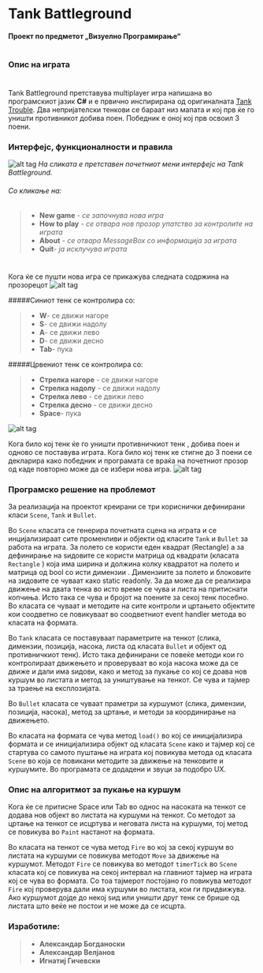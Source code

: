 ﻿# **Tank Battleground**

#### **Проект по предметот „Визуелно Програмирање“**

# 
# 
# 
### Опис на играта
# 
Tank Battleground претставува multiplayer игра напишана во програмскиот јазик  **C#** и е првично инспирирана од оригиналната [Tank Trouble](http://www.tanktrouble.com/). Два непријателски тенкови се бараат низ мапата и кој прв ќе го уништи противникот добива поен. Победник е оној кој прв освоил 3 поени.


### Интерфејс, функционалности и правила

![alt tag](http://i62.tinypic.com/m7xq0z.png)
*На сликата е претставен почетниот мени интерфејс на Tank Battleground.*

###### Со кликање на:
> - **New game** - *се започнува нова игра*
> - **How to play** - *се отвара нов прозор упатство за контролите на играта*
> - **About** - *се отвара MessageBox со информација за играта*
> - **Quit**-  *ја исклучува играта*

# 
Кога ќе се пушти нова игра се прикажува следната содржина на прозорецот
![alt tag](http://i58.tinypic.com/25g9icy.png)

#####Синиот тенк се контролира со:
>-	**W**- се движи нагоре
>-	**S**- се движи надолу
>-	**A**-  се движи лево
>-	**D**- се движи десно
>-	**Tab**- пука

#####Црвениот тенк се контролира со:
>-	**Стрелка нагоре** - се движи нагоре
>-	**Стрелка надолу** - се движи надолу
>-	**Стрелка лево** - се движи лево
>-	**Стрелка десно** - се движи десно
>-	**Space**- пука

![alt tag](http://i59.tinypic.com/2m44sc5.jpg)

Кога било кој тенк ќе го уништи противничкиот тенк , добива поен и одново се поставува играта. Кога било кој тенк ке стигне до 3 поени се декларира како победник и програмата се враќа  на почетниот прозор од каде повторно може да се избери нова игра.
![alt tag](http://i62.tinypic.com/25r2i60.png)

### Програмско решение на проблемот
За реализација на проектот креирани се три кориснички дефинирани класи `Scene`, `Tank` и `Bullet`.

Во `Scene` класата се генерира почетната сцена на играта и се инцијализираат сите променливи и објекти од класите `Tank` и `Bullet` за работа на играта. За полето се користи еден квадрат (Rectangle) а за дефинирање на ѕидовите се користи матрица од квадрати (класата `Rectangle` ) која има ширина и должина колку квадратот на полето и  матрица од bool со исти димензии  . Димензиите за полето и блоковите на зидовите се чуваат како static readonly. За да може да се реализира движење на двата тенка во исто време се чува и листа на притиснати копчиња. Исто така се чува и бројот на поените за секој тенк посебно. Во класата се чуваат и методите на сите контроли и цртањето објектите кои соодветно се повикуваат во соодветниот event handler метода во класата на формата.

Во `Tank` класата се поставуваат параметрите на тенкот (слика, димензии, позиција, насока, листа од класата `Bullet` и објект од противничкиот тенк). Исто така дефинирани се повеќе методи кои го контролираат движењето и проверуваат во која насока може да се движе и дали има ѕидови, како и метод за пукање со кој се доава нов куршум во листата и метод за уништување на тенкот. Се чува и тајмер за траење на експлозијата. 

Во `Bullet` класата се чуваат праметри за куршумот (слика, димензии, позиција, насока), метод за цртање, и методи за координирање на движењето.

Во класата на формата се чува метод `load()` во кој се иницијализира формата и се иницијализира објект од класата `Scene` како и тајмер кој се стартува со самото пуштање на играта кој повикува метода од класата `Scene` во која се повикани методите за движење на тенковите и куршумите. Во програмата се додадени и звуци за подобро UX.

### Опис на алгоритмот за пукање на куршум

Кога ќе се притисне Space или Tab во однос на насоката на тенкот се додава нов објект во листата на куршуми на тенкот. Со методот за цртање на тенкот се исцртува и неговата листа на куршуми, тој метод се повикува во `Paint` настанот на формата. 

Во класата на тенкот се чува метод `Fire` во кој за секој куршум во листата на куршуми се повикува методoт `Мove` за движење на куршумот. Методот  `Fire` се повикува во методот `timerTick` во `Scene` класата кој се повикува на секој интервал на главниот тајмер на играта кој се чува во формата. Со тоа тајмерот постојано го повикува методот `Fire` кој проверува дали има куршуми во листата,  кои ги придвижува. Ако куршумот дојде до некој ѕид или уништи друг тенк се брише од листата што веќе не постои и не може да се исцрта.

### Изработиле:

>- **Александар Богданоски**
>- **Александар Велјанов**
>- **Игнатиј Гичевски**



